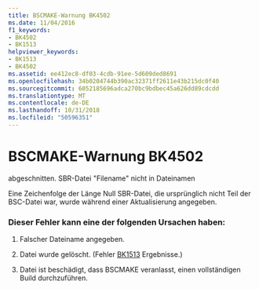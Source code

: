 ```yaml
---
title: BSCMAKE-Warnung BK4502
ms.date: 11/04/2016
f1_keywords:
- BK4502
- BK1513
helpviewer_keywords:
- BK1513
- BK4502
ms.assetid: ee412ec8-df03-4cdb-91ee-5d609ded8691
ms.openlocfilehash: 34b0204744b390ac32371ff2611e43b215dc0f40
ms.sourcegitcommit: 6052185696adca270bc9bdbec45a626dd89cdcdd
ms.translationtype: MT
ms.contentlocale: de-DE
ms.lasthandoff: 10/31/2018
ms.locfileid: "50596351"
---
```

# <a name="bscmake-warning-bk4502"></a>BSCMAKE-Warnung BK4502

abgeschnitten. SBR-Datei "Filename" nicht in Dateinamen

Eine Zeichenfolge der Länge Null SBR-Datei, die ursprünglich nicht Teil der BSC-Datei war, wurde während einer Aktualisierung angegeben.

### <a name="to-fix-by-checking-the-following-possible-causes"></a>Dieser Fehler kann eine der folgenden Ursachen haben:

1. Falscher Dateiname angegeben.

1. Datei wurde gelöscht. (Fehler [BK1513](../../error-messages/tool-errors/bscmake-error-bk1513.md) Ergebnisse.)

1. Datei ist beschädigt, dass BSCMAKE veranlasst, einen vollständigen Build durchzuführen.